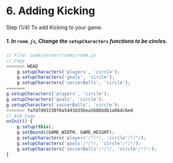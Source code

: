 # 6. Adding Kicking

Step (1/4) To add Kicking to your game. 

##### 1. In `room.js`, Change the `setupCharacters` functions to be circles.

```javascript
// File: code/server/rooms/room.js
// Copy
<<<<<<< HEAD
	g.setupCharacters('players', 'circle');
	g.setupCharacters('goals', 'circle');
	g.setupCharacters('soccerBalls', 'circle');
=======
g.setupCharacters('players', 'circle');
g.setupCharacters('goals', 'circle');
g.setupCharacters('soccerBalls', 'circle');
>>>>>>> fa7d7d93150f6a5493d35bea168bbdb1a0bdc6e8
// End Copy
onInit() {
	g.setup(this);
	g.setBounds(GAME_WIDTH, GAME_HEIGHT);
	g.setupCharacters('players'/*[*/, 'circle'/*]*/);
	g.setupCharacters('goals'/*[*/, 'circle'/*]*/);
	g.setupCharacters('soccerBalls'/*[*/, 'circle'/*]*/);
}
```